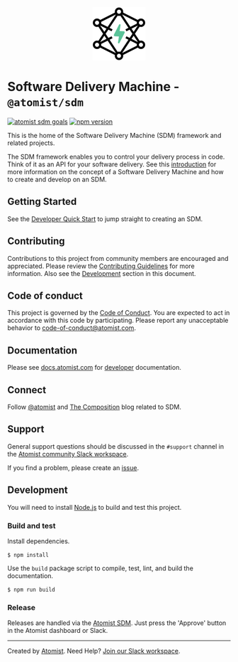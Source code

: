 <p align="center">
  <img src="docs/SDM-Logo-Dark.png">
</p>

# Software Delivery Machine - `@atomist/sdm`

[![atomist sdm goals](http://badge.atomist.com/T29E48P34/atomist/sdm/64ac86ca-3c46-4742-9e41-a42c14560af9)](https://app.atomist.com/workspace/T29E48P34)
[![npm version](https://img.shields.io/npm/v/@atomist/sdm.svg)](https://www.npmjs.com/package/@atomist/sdm)

This is the home of the Software Delivery Machine (SDM) framework and
related projects.

The SDM framework enables you to control your delivery process in
code.  Think of it as an API for your software delivery.  See this
[introduction][atomist-doc] for more information on the concept of a
Software Delivery Machine and how to create and develop on an SDM.

[atomist-doc]: https://docs.atomist.com/ (Atomist Documentation)

## Getting Started

See the [Developer Quick Start][atomist-quick] to jump straight to
creating an SDM.

[atomist-quick]: https://docs.atomist.com/quick-start/ (Atomist - Developer Quick Start)

## Contributing

Contributions to this project from community members are encouraged
and appreciated. Please review the [Contributing
Guidelines](CONTRIBUTING.md) for more information. Also see the
[Development](#development) section in this document.

## Code of conduct

This project is governed by the [Code of
Conduct](CODE_OF_CONDUCT.md). You are expected to act in accordance
with this code by participating. Please report any unacceptable
behavior to code-of-conduct@atomist.com.

## Documentation

Please see [docs.atomist.com][atomist-doc] for
[developer][atomist-sdm] documentation.

[atomist-sdm]: https://docs.atomist.com/developer/sdm/ (Atomist - SDM)

## Connect

Follow [@atomist][atomist-twitter] and [The Composition][atomist-blog]
blog related to SDM.

[atomist-twitter]: https://twitter.com/atomist (Atomist on Twitter)
[atomist-blog]: https://the-composition.com/ (The Composition - The Official Atomist Blog)

## Support

General support questions should be discussed in the `#support`
channel in the [Atomist community Slack workspace][slack].

If you find a problem, please create an [issue][].

[issue]: https://github.com/atomist/sdm/issues

## Development

You will need to install [Node.js][node] to build and test this
project.

[node]: https://nodejs.org/ (Node.js)

### Build and test

Install dependencies.

```
$ npm install
```

Use the `build` package script to compile, test, lint, and build the
documentation.

```
$ npm run build
```

### Release

Releases are handled via the [Atomist SDM][atomist-sdm].  Just press
the 'Approve' button in the Atomist dashboard or Slack.

[atomist-sdm]: https://github.com/atomist/atomist-sdm (Atomist Software Delivery Machine)

---

Created by [Atomist][atomist].
Need Help?  [Join our Slack workspace][slack].

[atomist]: https://atomist.com/ (Atomist - How Teams Deliver Software)
[slack]: https://join.atomist.com/ (Atomist Community Slack)
